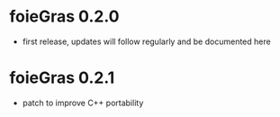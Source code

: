 # foieGras 0.2.0

* first release, updates will follow regularly and be documented here

# foieGras 0.2.1

* patch to improve C++ portability
